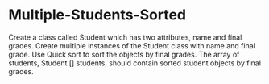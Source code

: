 # Multiple-Students-Sorted

Create a class called Student which has two attributes, name and final grades. 
Create multiple instances of the Student class with name and final grade. Use Quick sort
to sort the objects by final grades. The array of students, Student [] students,  should 
contain sorted student objects by final grades.
